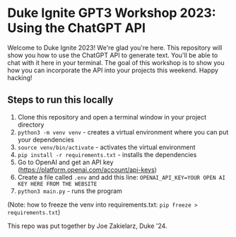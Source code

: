 # Duke Ignite GPT3 Workshop 2023: Using the ChatGPT API

Welcome to Duke Ignite 2023! We're glad you're here. This repository will show you how to use
the ChatGPT API to generate text. You'll be able to chat with it here in your terminal. The goal of
this workshop is to show you how you can incorporate the API into your projects this weekend.
Happy hacking!

## Steps to run this locally

1. Clone this repository and open a terminal window in your project directory
1. `python3 -m venv venv` - creates a virtual environment where you can put your dependencies
1. `source venv/bin/activate` - activates the virtual environment
1. `pip install -r requirements.txt` - installs the dependencies
1. Go to OpenAI and get an API key (https://platform.openai.com/account/api-keys)
1. Create a file called `.env` and add this line: `OPENAI_API_KEY=YOUR OPEN AI KEY HERE FROM THE WEBSITE`
1. `python3 main.py` - runs the program

(Note: how to freeze the venv into requirements.txt: `pip freeze > requirements.txt`)

This repo was put together by Joe Zakielarz, Duke '24.
